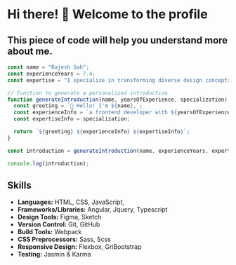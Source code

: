 # Hi there! 👋 Welcome to the profile

## This piece of code will help you understand more about me.

```javascript
const name = "Rajesh Sah";
const experienceYears = 7.4;
const expertise = "I specialize in transforming diverse design concepts into pixel-perfect, adaptable, and scalable digital solutions for businesses. As a developer with over seven years of hands-on experience in UI development, I bring a wealth of expertise to the table. My core strengths lie in Angular and related UI frameworks, where I've honed my skills in crafting seamless user interfaces. I take pride in tackling complex problems, which is a fundamental aspect of my approach to web development. My proficiency extends to mastering web programming skills and a deep understanding of browser behavior, allowing me to create web applications that are both user-friendly and efficient";

// Function to generate a personalized introduction
function generateIntroduction(name, yearsOfExperience, specialization) {
  const greeting = `👋 Hello! I'm ${name},`;
  const experienceInfo = `a frontend developer with ${yearsOfExperience} years of hands-on experience in UI development.`;
  const expertiseInfo = specialization;

  return `${greeting} ${experienceInfo} ${expertiseInfo}`;
}

const introduction = generateIntroduction(name, experienceYears, expertise);

console.log(introduction);
```

## Skills

- **Languages:**  HTML, CSS, JavaScript, 
- **Frameworks/Libraries:** Angular, Jquery, Typescript
- **Design Tools:** Figma, Sketch
- **Version Control:** Git, GitHub
- **Build Tools:** Webpack
- **CSS Preprocessors:** Sass, Scss
- **Responsive Design:** Flexbox, GriBootstrap
- **Testing:** Jasmin & Karma




